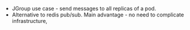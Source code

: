 * JGroup use case - send messages to all replicas of a pod.
* Alternative to redis pub/sub. Main advantage - no need to complicate infrastructure,
